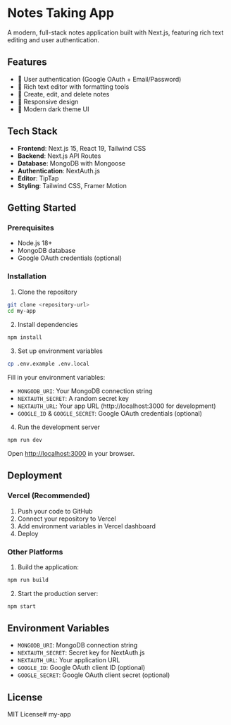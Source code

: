 # Notes Taking App

A modern, full-stack notes application built with Next.js, featuring rich text editing and user authentication.

## Features

- 🔐 User authentication (Google OAuth + Email/Password)
- 📝 Rich text editor with formatting tools
- 💾 Create, edit, and delete notes
- 📱 Responsive design
- 🎨 Modern dark theme UI

## Tech Stack

- **Frontend**: Next.js 15, React 19, Tailwind CSS
- **Backend**: Next.js API Routes
- **Database**: MongoDB with Mongoose
- **Authentication**: NextAuth.js
- **Editor**: TipTap
- **Styling**: Tailwind CSS, Framer Motion

## Getting Started

### Prerequisites

- Node.js 18+ 
- MongoDB database
- Google OAuth credentials (optional)

### Installation

1. Clone the repository
```bash
git clone <repository-url>
cd my-app
```

2. Install dependencies
```bash
npm install
```

3. Set up environment variables
```bash
cp .env.example .env.local
```

Fill in your environment variables:
- `MONGODB_URI`: Your MongoDB connection string
- `NEXTAUTH_SECRET`: A random secret key
- `NEXTAUTH_URL`: Your app URL (http://localhost:3000 for development)
- `GOOGLE_ID` & `GOOGLE_SECRET`: Google OAuth credentials (optional)

4. Run the development server
```bash
npm run dev
```

Open [http://localhost:3000](http://localhost:3000) in your browser.

## Deployment

### Vercel (Recommended)

1. Push your code to GitHub
2. Connect your repository to Vercel
3. Add environment variables in Vercel dashboard
4. Deploy

### Other Platforms

1. Build the application:
```bash
npm run build
```

2. Start the production server:
```bash
npm start
```

## Environment Variables

- `MONGODB_URI`: MongoDB connection string
- `NEXTAUTH_SECRET`: Secret key for NextAuth.js
- `NEXTAUTH_URL`: Your application URL
- `GOOGLE_ID`: Google OAuth client ID (optional)
- `GOOGLE_SECRET`: Google OAuth client secret (optional)

## License

MIT License#   m y - a p p  
 